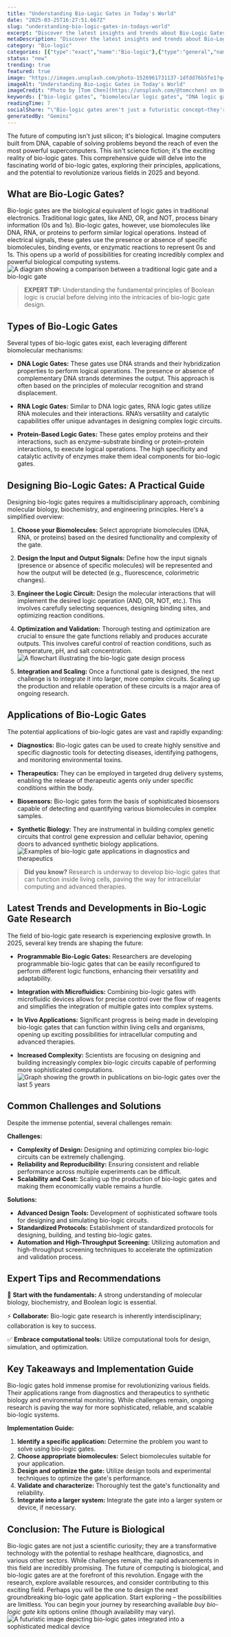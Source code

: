 ```yaml
---
title: "Understanding Bio-Logic Gates in Today's World"
date: "2025-03-25T16:27:51.667Z"
slug: "understanding-bio-logic-gates-in-todays-world"
excerpt: "Discover the latest insights and trends about Bio-Logic Gates. This comprehensive guide covers everything you need to know about Bio-Logic Gates in 2025."
metaDescription: "Discover the latest insights and trends about Bio-Logic Gates. This comprehensive guide covers everything you need to know about Bio-Logic Gates in 2025."
category: "Bio-logic"
categories: [{"type":"exact","name":"Bio-logic"},{"type":"general","name":"Synthetic Biology"},{"type":"medium","name":"Genetic Engineering"},{"type":"specific","name":"DNA Computing"},{"type":"niche","name":"Enzyme Kinetics"}]
status: "new"
trending: true
featured: true
image: "https://images.unsplash.com/photo-1526961731137-1dfdd76b5fe1?q=85&w=1200&fit=max&fm=webp&auto=compress"
imageAlt: "Understanding Bio-Logic Gates in Today's World"
imageCredit: "Photo by [Tom Chen](https://unsplash.com/@tomcchen) on Unsplash"
keywords: ["bio-logic gates", "biomolecular logic gates", "DNA logic gates", "RNA logic gates", "design bio-logic gates", "applications of bio-logic gates", "buy bio-logic gate kits", "bio-logic gate research", "bio-logic gate tutorial", "programmable bio-logic gates"]
readingTime: 7
socialShare: "\"Bio-logic gates aren't just a futuristic concept—they're actively reshaping diagnostics and therapeutics, paving the way for personalized medicine and beyond.\""
generatedBy: "Gemini"
---
```




The future of computing isn't just silicon; it's biological.  Imagine computers built from DNA, capable of solving problems beyond the reach of even the most powerful supercomputers. This isn't science fiction; it's the exciting reality of bio-logic gates.  This comprehensive guide will delve into the fascinating world of bio-logic gates, exploring their principles, applications, and the potential to revolutionize various fields in 2025 and beyond.

## What are Bio-Logic Gates?

Bio-logic gates are the biological equivalent of logic gates in traditional electronics.  Traditional logic gates, like AND, OR, and NOT, process binary information (0s and 1s).  Bio-logic gates, however, use biomolecules like DNA, RNA, or proteins to perform similar logical operations.  Instead of electrical signals, these gates use the presence or absence of specific biomolecules, binding events, or enzymatic reactions to represent 0s and 1s.  This opens up a world of possibilities for creating incredibly complex and powerful biological computing systems. ![A diagram showing a comparison between a traditional logic gate and a bio-logic gate](https://images.unsplash.com/photo-1564123531124-f4ff6f8a319d?q=85&w=1200&fit=max&fm=webp&auto=compress)

> **EXPERT TIP:** Understanding the fundamental principles of Boolean logic is crucial before delving into the intricacies of bio-logic gate design.

## Types of Bio-Logic Gates

Several types of bio-logic gates exist, each leveraging different biomolecular mechanisms:

* **DNA Logic Gates:** These gates use DNA strands and their hybridization properties to perform logical operations.  The presence or absence of complementary DNA strands determines the output.  This approach is often based on the principles of molecular recognition and strand displacement.

* **RNA Logic Gates:** Similar to DNA logic gates, RNA logic gates utilize RNA molecules and their interactions.  RNA’s versatility and catalytic capabilities offer unique advantages in designing complex logic circuits.

* **Protein-Based Logic Gates:**  These gates employ proteins and their interactions, such as enzyme-substrate binding or protein-protein interactions, to execute logical operations. The high specificity and catalytic activity of enzymes make them ideal components for bio-logic gates.

## Designing Bio-Logic Gates: A Practical Guide

Designing bio-logic gates requires a multidisciplinary approach, combining molecular biology, biochemistry, and engineering principles. Here's a simplified overview:

1. **Choose your Biomolecules:** Select appropriate biomolecules (DNA, RNA, or proteins) based on the desired functionality and complexity of the gate.

2. **Design the Input and Output Signals:** Define how the input signals (presence or absence of specific molecules) will be represented and how the output will be detected (e.g., fluorescence, colorimetric changes).

3. **Engineer the Logic Circuit:** Design the molecular interactions that will implement the desired logic operation (AND, OR, NOT, etc.). This involves carefully selecting sequences, designing binding sites, and optimizing reaction conditions.

4. **Optimization and Validation:**  Thorough testing and optimization are crucial to ensure the gate functions reliably and produces accurate outputs. This involves careful control of reaction conditions, such as temperature, pH, and salt concentration. ![A flowchart illustrating the bio-logic gate design process](https://images.unsplash.com/photo-1600186447237-c31a3d133b88?q=85&w=1200&fit=max&fm=webp&auto=compress)

5. **Integration and Scaling:**  Once a functional gate is designed, the next challenge is to integrate it into larger, more complex circuits.  Scaling up the production and reliable operation of these circuits is a major area of ongoing research.

## Applications of Bio-Logic Gates

The potential applications of bio-logic gates are vast and rapidly expanding:

* **Diagnostics:** Bio-logic gates can be used to create highly sensitive and specific diagnostic tools for detecting diseases, identifying pathogens, and monitoring environmental toxins.

* **Therapeutics:**  They can be employed in targeted drug delivery systems, enabling the release of therapeutic agents only under specific conditions within the body.

* **Biosensors:**  Bio-logic gates form the basis of sophisticated biosensors capable of detecting and quantifying various biomolecules in complex samples.

* **Synthetic Biology:** They are instrumental in building complex genetic circuits that control gene expression and cellular behavior, opening doors to advanced synthetic biology applications. ![Examples of bio-logic gate applications in diagnostics and therapeutics](https://images.unsplash.com/photo-1514446975754-a97fb2c05237?q=85&w=1200&fit=max&fm=webp&auto=compress)

> **Did you know?**  Research is underway to develop bio-logic gates that can function inside living cells, paving the way for intracellular computing and advanced therapies.

## Latest Trends and Developments in Bio-Logic Gate Research

The field of bio-logic gate research is experiencing explosive growth.  In 2025, several key trends are shaping the future:

* **Programmable Bio-Logic Gates:** Researchers are developing programmable bio-logic gates that can be easily reconfigured to perform different logic functions, enhancing their versatility and adaptability.

* **Integration with Microfluidics:** Combining bio-logic gates with microfluidic devices allows for precise control over the flow of reagents and simplifies the integration of multiple gates into complex systems.

* **In Vivo Applications:**  Significant progress is being made in developing bio-logic gates that can function within living cells and organisms, opening up exciting possibilities for intracellular computing and advanced therapies.

* **Increased Complexity:**  Scientists are focusing on designing and building increasingly complex bio-logic circuits capable of performing more sophisticated computations. ![Graph showing the growth in publications on bio-logic gates over the last 5 years](https://images.unsplash.com/photo-1680639748422-9ac7f4c71291?q=85&w=1200&fit=max&fm=webp&auto=compress)

## Common Challenges and Solutions

Despite the immense potential, several challenges remain:

**Challenges:**

* **Complexity of Design:** Designing and optimizing complex bio-logic circuits can be extremely challenging.
* **Reliability and Reproducibility:** Ensuring consistent and reliable performance across multiple experiments can be difficult.
* **Scalability and Cost:** Scaling up the production of bio-logic gates and making them economically viable remains a hurdle.

**Solutions:**

* **Advanced Design Tools:** Development of sophisticated software tools for designing and simulating bio-logic circuits.
* **Standardized Protocols:** Establishment of standardized protocols for designing, building, and testing bio-logic gates.
* **Automation and High-Throughput Screening:** Utilizing automation and high-throughput screening techniques to accelerate the optimization and validation process.

## Expert Tips and Recommendations

🔑 **Start with the fundamentals:**  A strong understanding of molecular biology, biochemistry, and Boolean logic is essential.

⚡ **Collaborate:** Bio-logic gate research is inherently interdisciplinary; collaboration is key to success.

✅ **Embrace computational tools:** Utilize computational tools for design, simulation, and optimization.

## Key Takeaways and Implementation Guide

Bio-logic gates hold immense promise for revolutionizing various fields.  Their applications range from diagnostics and therapeutics to synthetic biology and environmental monitoring.  While challenges remain, ongoing research is paving the way for more sophisticated, reliable, and scalable bio-logic systems.

**Implementation Guide:**

1. **Identify a specific application:** Determine the problem you want to solve using bio-logic gates.
2. **Choose appropriate biomolecules:** Select biomolecules suitable for your application.
3. **Design and optimize the gate:** Utilize design tools and experimental techniques to optimize the gate's performance.
4. **Validate and characterize:**  Thoroughly test the gate's functionality and reliability.
5. **Integrate into a larger system:** Integrate the gate into a larger system or device, if necessary.

## Conclusion: The Future is Biological

Bio-logic gates are not just a scientific curiosity; they are a transformative technology with the potential to reshape healthcare, diagnostics, and various other sectors. While challenges remain, the rapid advancements in this field are incredibly promising. The future of computing is biological, and bio-logic gates are at the forefront of this revolution.  Engage with the research, explore available resources, and consider contributing to this exciting field.  Perhaps you will be the one to design the next groundbreaking bio-logic gate application.  Start exploring – the possibilities are limitless.  You can begin your journey by researching available  *buy bio-logic gate kits* options online (though availability may vary). ![A futuristic image depicting bio-logic gates integrated into a sophisticated medical device](https://images.unsplash.com/photo-1526961731137-1dfdd76b5fe1?q=85&w=1200&fit=max&fm=webp&auto=compress)
